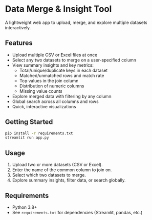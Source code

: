 # Data Merge & Insight Tool

A lightweight web app to upload, merge, and explore multiple datasets interactively.

## Features

- Upload multiple CSV or Excel files at once
- Select any two datasets to merge on a user-specified column
- View summary insights and key metrics:
  - Total/unique/duplicate keys in each dataset
  - Matched/unmatched rows and match rate
  - Top values in the join column
  - Distribution of numeric columns
  - Missing value counts
- Explore merged data with filtering by any column
- Global search across all columns and rows
- Quick, interactive visualizations

## Getting Started

```bash
pip install -r requirements.txt
streamlit run app.py
```

## Usage

1. Upload two or more datasets (CSV or Excel).
2. Enter the name of the common column to join on.
3. Select which two datasets to merge.
4. Explore summary insights, filter data, or search globally.

## Requirements

- Python 3.8+
- See `requirements.txt` for dependencies (Streamlit, pandas, etc.)
